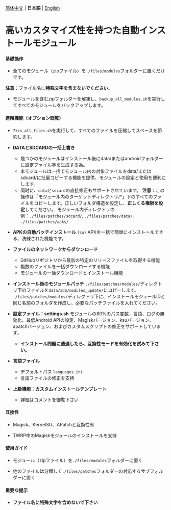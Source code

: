 
[简体中文](README.md) | **日本語** | [English](README_EN.md)

# 高いカスタマイズ性を持つた自動インストールモジュール

#### 基礎操作


- 全てのモジュール（zipファイル）を`./files/modules`フォルダーに置くだけです。

**注意**：ファイル名に**特殊文字を含まないでください**。

- モジュールを含むzipフォルダーを解凍し、`backup_all_modules.sh`を実行してすべてのモジュールをバックアップします。

#### 進階機能（オプション閲覧）


- `7zzs_all_files.sh`を実行して、すべてのファイルを圧縮してスペースを節約します。

- **DATAとSDCARDの一括上書き**
  - 幾つかのモジュールはインストール後にdata/またはandroidフォルダーに設定ファイル等を生成する為。
  - 本モジュールは一括でモジュール内の対象ファイルをdata/またはsdcard/に批量コピーする機能を提供、モジュールの設定と使用を便利にします。
  - 同时に、`data`と`sdcard`の直接修正もサポートされています。
  **注意**：この操作は「モジュール内のターゲットディレクトリ/*」下のすべてのファイルをコピーします。正しいフォルダ構造を設定し、**正しくる権限を設定**してください。
  モジュール内ディレクトリの例：`./files/patches/sdcard/`, `./files/patches/data/`, `./files/patches/apks/`


- **APKの自動バッチインストール** `(su)`
  APKを一括で簡単にインストールできる、洗練された機能です。


- **ファイルのネットワークからダウンロード**
  - GitHubリポジトリから最新の特定のリリースファイルを取得する機能
  - 複数のファイルを一括ダウンロードする機能
  - モジュールの一括ダウンロードとインストール機能


- **インストール後のモジュールパッチ**
  `./files/patches/modules/`ディレクトリ下のファイルを`data/adb/modules_update/`にコピーします。
  `./files/patches/modules/`ディレクトリ下に、インストールモジュールIDと同じ名前のフォルダを作成し、必要なパッチファイルを入れてください。


- **設定ファイル：settings.sh**
  モジュールの80%のパス変数、言語、ログの無効化、最低Android APIの設定、Magiskバージョン、ksuバージョン、apatchバージョン、およびカスタムスクリプトの修正をサポートしています。
  - **インストール問題に遭遇したら、**互換性モード**を有効化を試みて下さい。**


- **言語ファイル**
  - デフォルトパス `languages.ini`
  - 言語ファイルの修正を支持


- **上級機能：カスタムインストールテンプレート**
  - 詳細はコメントを御覧下さい

#### 互換性


- Magisk、KernelSU、APatchと互換性有


- TWRP中のMagiskモジュールのインストールを支持

#### 使用ガイド


- モジュール（zipファイル）を`./files/modules`フォルダーに置く

- 他のファイルは分類して`./files/patches`フォルダーの対応するサブフォルダーに置く

#### 重要な提示


- **ファイル名に特殊文字を含めないで下さい**